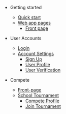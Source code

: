 - Getting started

  - [Quick start](introduction)
  - [Web app pages](introduction?id=system-pages-structure)
    - [Front page](introduction?id=home-page)

- User Accounts

  - [Login](user-accounts)
  - [Account Settings](user-accounts?id=account-settings)
    - [Sign Up](user-accounts?id=sign-up)
    - [User Profile](user-accounts?id=user-profile)
    - [User Verification](user-accounts?id=user-verification)

- Compete

  - [Front-page](compete-page)
  - [School Tournament](compete-page?id=school-tournament)
    - [Compete Profile](compete-page?id=compete-profile)
    - [Join Tournament](compete-page?id=join-tournament)
    <!-- - [User Profile](user-accounts?id=user-profile) -->

<!-- - Data Encoding

  - [Encoding](encoding?id=data-encoding)
  - [Indicator Categories](encoding?id=indicator-categories)
  - [Data Entry](encoding?id=data-entry)
    - [Adding and Modifying Items](encoding?id=adding-and-modifying-items)
    - [Adding Source](encoding?id=adding-a-source)
  - [Data Export](encoding?id=data-export)

- Indicator Guides

  - [RPFP](rpfp)
  - [AHD](ahd)
  - [POPDEV](popdev) -->
